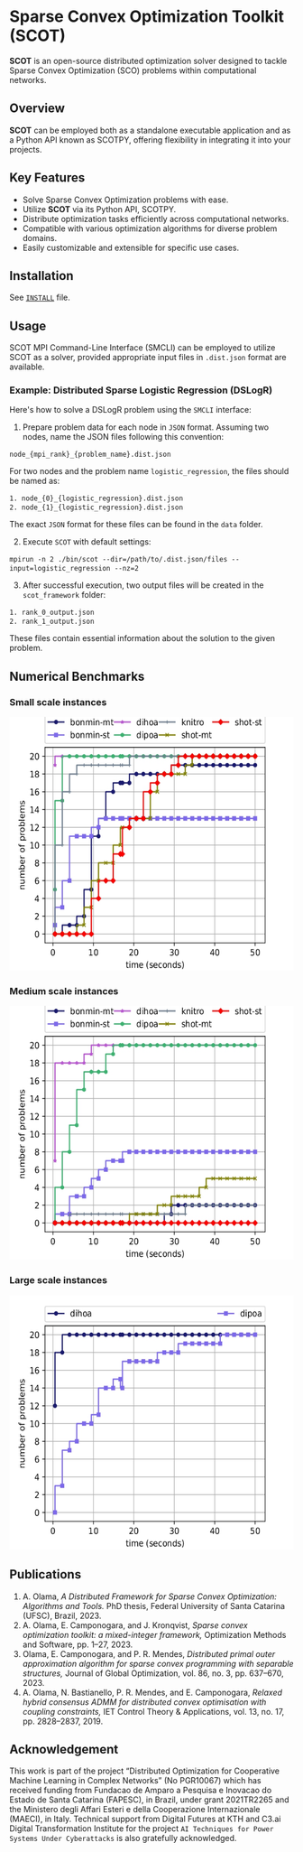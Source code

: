 # Sparse Convex Optimization Toolkit (SCOT)

**SCOT** is an open-source distributed optimization solver designed to tackle Sparse Convex Optimization (SCO) problems
within computational networks.

## Overview

**SCOT** can be employed both as a standalone executable application and as a Python API known as SCOTPY, offering
flexibility in integrating it into your projects.

## Key Features

- Solve Sparse Convex Optimization problems with ease.
- Utilize **SCOT** via its Python API, SCOTPY.
- Distribute optimization tasks efficiently across computational networks.
- Compatible with various optimization algorithms for diverse problem domains.
- Easily customizable and extensible for specific use cases.

## Installation

See [```INSTALL```](./INSTALL.md) file.

## Usage

SCOT MPI Command-Line Interface (SMCLI) can be employed to utilize SCOT as a solver, provided appropriate input files
in ```.dist.json``` format are available.

### Example: Distributed Sparse Logistic Regression (DSLogR)

Here's how to solve a DSLogR problem using the ```SMCLI``` interface:

1. Prepare problem data for each node in ```JSON``` format. Assuming two nodes, name the JSON files following this
   convention:

```commandline
node_{mpi_rank}_{problem_name}.dist.json
```

For two nodes and the problem name ```logistic_regression```, the files should be named as:

```commandline
1. node_{0}_{logistic_regression}.dist.json
2. node_{1}_{logistic_regression}.dist.json
```

The exact ```JSON``` format for these files can be found in the ``data`` folder.

2. Execute ```SCOT``` with default settings:

```commandline
mpirun -n 2 ./bin/scot --dir=/path/to/.dist.json/files --input=logistic_regression --nz=2 
```

3. After successful execution, two output files will be created in the ```scot_framework``` folder:

```commandline
1. rank_0_output.json
2. rank_1_output.json
```

These files contain essential information about the solution to the given problem.

## Numerical Benchmarks

### Small scale instances

<img src="./media/scenario_1_90.jpg" alt="Alt Text" width="600" height="450">

### Medium scale instances

<img src="./media/scenario_3_90.jpg" alt="Alt Text" width="600" height="450">

### Large scale instances

<img src="./media/scenario_5_90.jpg" alt="Alt Text" width="600" height="450">

## Publications

1. A. Olama, *A Distributed Framework for Sparse Convex Optimization: Algorithms and Tools.* PhD thesis,
   Federal University of Santa Catarina (UFSC), Brazil, 2023.
2. A. Olama, E. Camponogara, and J. Kronqvist, *Sparse convex optimization toolkit: a mixed-integer framework,*
   Optimization Methods and Software, pp. 1–27, 2023.
3. Olama, E. Camponogara, and P. R. Mendes, *Distributed primal outer approximation algorithm for sparse
   convex programming with separable structures,* Journal of Global Optimization, vol. 86, no. 3, pp. 637–670, 2023.
4. A. Olama, N. Bastianello, P. R. Mendes, and E. Camponogara, *Relaxed hybrid consensus ADMM for distributed convex
   optimisation with coupling constraints,* IET Control Theory & Applications, vol. 13, no. 17, pp. 2828–2837, 2019.

## Acknowledgement
This work is part of the project “Distributed Optimization for Cooperative Machine Learning in Complex Networks” (No PGR10067) which has received
funding from Fundacao de Amparo a Pesquisa e Inovacao do Estado de Santa Catarina (FAPESC), in Brazil, under grant 2021TR2265 and the Ministero degli Affari Esteri e della Cooperazione Internazionale (MAECI), in Italy. Technical support from Digital Futures at KTH and C3.ai Digital Transformation Institute for the project ``AI Techniques for Power Systems Under Cyberattacks`` is also gratefully acknowledged. 
